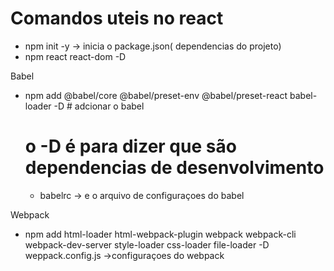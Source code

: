 # Comandos uteis no react

 - npm init -y -> inicia o package.json( dependencias do projeto)
 - npm react react-dom -D

 Babel
 - npm add @babel/core @babel/preset-env @babel/preset-react babel-loader -D # adcionar o babel
    # o -D é para dizer que são dependencias de desenvolvimento
    - babelrc -> e o arquivo de configuraçoes do babel

 Webpack

  - npm add html-loader html-webpack-plugin webpack webpack-cli webpack-dev-server style-loader css-loader file-loader -D
    weppack.config.js ->configuraçoes do webpack